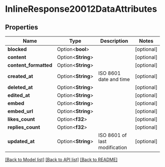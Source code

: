 # InlineResponse20012DataAttributes

## Properties

Name | Type | Description | Notes
------------ | ------------- | ------------- | -------------
**blocked** | Option<**bool**> |  | [optional]
**content** | Option<**String**> |  | [optional]
**content_formatted** | Option<**String**> |  | [optional]
**created_at** | Option<**String**> | ISO 8601 date and time | [optional]
**deleted_at** | Option<**String**> |  | [optional]
**edited_at** | Option<**String**> |  | [optional]
**embed** | Option<**String**> |  | [optional]
**embed_url** | Option<**String**> |  | [optional]
**likes_count** | Option<**f32**> |  | [optional]
**replies_count** | Option<**f32**> |  | [optional]
**updated_at** | Option<**String**> | ISO 8601 of last modification | [optional]

[[Back to Model list]](../README.md#documentation-for-models) [[Back to API list]](../README.md#documentation-for-api-endpoints) [[Back to README]](../README.md)


